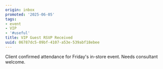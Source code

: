 ```yaml
---
origin: inbox
promoted: '2025-06-05'
tags:
- event
- VIP
- '#useful'
title: VIP Guest RSVP Received
uuid: 06787dc5-09bf-4107-a53e-539abf18ebee
---
```


Client confirmed attendance for Friday's in-store event. Needs consultant welcome.